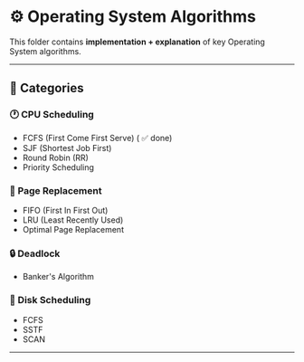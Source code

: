 # ⚙️ Operating System Algorithms

This folder contains **implementation + explanation** of key Operating System algorithms.

---

## 🧮 Categories

### 🕐 CPU Scheduling
- FCFS (First Come First Serve) ( ✅ done)
- SJF (Shortest Job First)
- Round Robin (RR)
- Priority Scheduling

### 💾 Page Replacement
- FIFO (First In First Out)
- LRU (Least Recently Used)
- Optimal Page Replacement

### 🔒 Deadlock
- Banker's Algorithm

### 💽 Disk Scheduling
- FCFS
- SSTF
- SCAN

---
